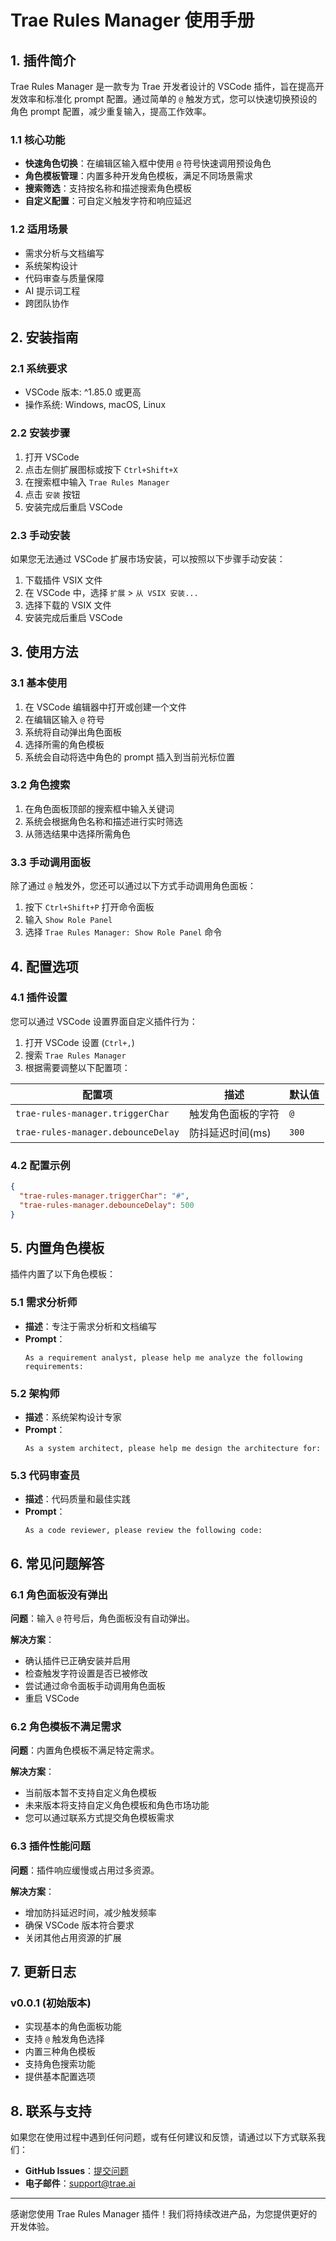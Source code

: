 # Trae Rules Manager 使用手册

## 1. 插件简介

Trae Rules Manager 是一款专为 Trae 开发者设计的 VSCode 插件，旨在提高开发效率和标准化 prompt 配置。通过简单的 `@` 触发方式，您可以快速切换预设的角色 prompt 配置，减少重复输入，提高工作效率。

### 1.1 核心功能

- **快速角色切换**：在编辑区输入框中使用 `@` 符号快速调用预设角色
- **角色模板管理**：内置多种开发角色模板，满足不同场景需求
- **搜索筛选**：支持按名称和描述搜索角色模板
- **自定义配置**：可自定义触发字符和响应延迟

### 1.2 适用场景

- 需求分析与文档编写
- 系统架构设计
- 代码审查与质量保障
- AI 提示词工程
- 跨团队协作

## 2. 安装指南

### 2.1 系统要求

- VSCode 版本: ^1.85.0 或更高
- 操作系统: Windows, macOS, Linux

### 2.2 安装步骤

1. 打开 VSCode
2. 点击左侧扩展图标或按下 `Ctrl+Shift+X`
3. 在搜索框中输入 `Trae Rules Manager`
4. 点击 `安装` 按钮
5. 安装完成后重启 VSCode

### 2.3 手动安装

如果您无法通过 VSCode 扩展市场安装，可以按照以下步骤手动安装：

1. 下载插件 VSIX 文件
2. 在 VSCode 中，选择 `扩展` > `从 VSIX 安装...`
3. 选择下载的 VSIX 文件
4. 安装完成后重启 VSCode

## 3. 使用方法

### 3.1 基本使用

1. 在 VSCode 编辑器中打开或创建一个文件
2. 在编辑区输入 `@` 符号
3. 系统将自动弹出角色面板
4. 选择所需的角色模板
5. 系统会自动将选中角色的 prompt 插入到当前光标位置

### 3.2 角色搜索

1. 在角色面板顶部的搜索框中输入关键词
2. 系统会根据角色名称和描述进行实时筛选
3. 从筛选结果中选择所需角色

### 3.3 手动调用面板

除了通过 `@` 触发外，您还可以通过以下方式手动调用角色面板：

1. 按下 `Ctrl+Shift+P` 打开命令面板
2. 输入 `Show Role Panel`
3. 选择 `Trae Rules Manager: Show Role Panel` 命令

## 4. 配置选项

### 4.1 插件设置

您可以通过 VSCode 设置界面自定义插件行为：

1. 打开 VSCode 设置 (`Ctrl+,`)
2. 搜索 `Trae Rules Manager`
3. 根据需要调整以下配置项：

| 配置项 | 描述 | 默认值 |
|-------|------|-------|
| `trae-rules-manager.triggerChar` | 触发角色面板的字符 | `@` |
| `trae-rules-manager.debounceDelay` | 防抖延迟时间(ms) | `300` |

### 4.2 配置示例

```json
{
  "trae-rules-manager.triggerChar": "#",
  "trae-rules-manager.debounceDelay": 500
}
```

## 5. 内置角色模板

插件内置了以下角色模板：

### 5.1 需求分析师

- **描述**：专注于需求分析和文档编写
- **Prompt**：
  ```
  As a requirement analyst, please help me analyze the following requirements:
  ```

### 5.2 架构师

- **描述**：系统架构设计专家
- **Prompt**：
  ```
  As a system architect, please help me design the architecture for:
  ```

### 5.3 代码审查员

- **描述**：代码质量和最佳实践
- **Prompt**：
  ```
  As a code reviewer, please review the following code:
  ```

## 6. 常见问题解答

### 6.1 角色面板没有弹出

**问题**：输入 `@` 符号后，角色面板没有自动弹出。

**解决方案**：
- 确认插件已正确安装并启用
- 检查触发字符设置是否已被修改
- 尝试通过命令面板手动调用角色面板
- 重启 VSCode

### 6.2 角色模板不满足需求

**问题**：内置角色模板不满足特定需求。

**解决方案**：
- 当前版本暂不支持自定义角色模板
- 未来版本将支持自定义角色模板和角色市场功能
- 您可以通过联系方式提交角色模板需求

### 6.3 插件性能问题

**问题**：插件响应缓慢或占用过多资源。

**解决方案**：
- 增加防抖延迟时间，减少触发频率
- 确保 VSCode 版本符合要求
- 关闭其他占用资源的扩展

## 7. 更新日志

### v0.0.1 (初始版本)

- 实现基本的角色面板功能
- 支持 `@` 触发角色选择
- 内置三种角色模板
- 支持角色搜索功能
- 提供基本配置选项

## 8. 联系与支持

如果您在使用过程中遇到任何问题，或有任何建议和反馈，请通过以下方式联系我们：

- **GitHub Issues**：[提交问题](https://github.com/trae/rules-manager/issues)
- **电子邮件**：support@trae.ai

---

感谢您使用 Trae Rules Manager 插件！我们将持续改进产品，为您提供更好的开发体验。